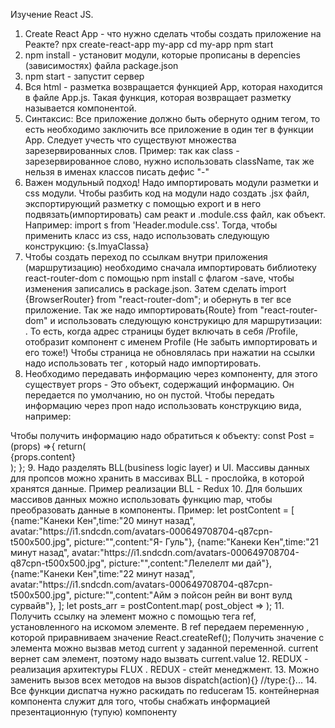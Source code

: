 Изучение React JS.

1. Create React App - что нужно сделать чтобы создать приложение на Реакте?
	npx create-react-app my-app
	cd my-app
	npm start
2. npm install - установит модули, которые прописаны в depencies (зависимостях) файла package.json
3. npm start - запустит сервер
4. Вся html - разметка возвращается функцией App, которая находится в файле App.js. Такая функция, которая возвращает разметку
называется компонентой.
5. Синтаксис: Все приложение должно быть обернуто одним тегом, то есть необходимо заключить все
приложение в один тег в функции App.
Следует учесть что существуют множества зарезервированных слов. Пример: так как class - зарезервированное слово,
нужно использовать className, так же нельзя в именах классов писать дефис "-"
6. Важен модульный подход! Надо импортировать модули разметки и css модули.
Чтобы разбить код на модули надо создать .jsx  файл, экспортирующий разметку с помощью export и в него подвязать(импортировать)
сам реакт и .module.css файл, как объект. Например: import s from 'Header.module.css'. Тогда, чтобы применить класс из css,
надо использовать следующую конструкцию: {s.ImyaClassa}
7. Чтобы создать переход по ссылкам внутри приложения (маршрутизацию) необходимо сначала импортировать библиотеку
react-router-dom с помощью npm install с флагом -save, чтобы изменения записались в package.json. Затем сделать
import {BrowserRouter} from "react-router-dom"; и обернуть в тег <BrowserRouter/> все приложение. Так же надо
импортировать{Route} from "react-router-dom" и использовать следующую конструкицю для маршрутизации:
<Route path="/Profile" component={Profile}/>. То есть, когда адрес страницы будет включать в себя /Profile, <Route/> отобразит
компонент с именем Profile (Не забыть импортировать и его тоже!)
Чтобы страница не обновлялась при нажатии на ссылки надо использовать тег <NavLink to="">, который надо импортировать.
8. Необходимо передавать информацию через компоненту, для этого существует props - Это объект, содержащий информацию. Он передается
по умолчанию, но он пустой. Чтобы передать информацию через проп надо использовать конструкцию вида, например:
 <Post name='' time='' avatar='' picture='' content=''/>
 Чтобы получить информацию надо обратиться к объекту: 
 const Post = (props) =>{
	 return(
		<div className={s.post_content}>
           {props.content}
        </div>
	 );
 };
9. Надо разделять BLL(business logic layer) и UI. Массивы данных для пропсов можно хранить в массивах
BLL - прослойка, в которой хранятся данные. Пример реализации BLL - Redux
10. Для больших массивов данных можно использовать функцию map, чтобы преобразовать данные в компоненты.
Пример: 
let postContent = [
        {name:"Канеки Кен",time:"20 минут назад", avatar:"https://i1.sndcdn.com/avatars-000649708704-q87cpn-t500x500.jpg", picture:"",content:"Я- Гуль"},
        {name:"Канеки Кен",time:"21 минут назад", avatar:"https://i1.sndcdn.com/avatars-000649708704-q87cpn-t500x500.jpg", picture:"",content:"Лелелелт ми дай"},
        {name:"Канеки Кен",time:"22 минут назад", avatar:"https://i1.sndcdn.com/avatars-000649708704-q87cpn-t500x500.jpg", picture:"",content:"Айм э пойсон рейн ви вонт вулд сурвайв"},
    ];
    let posts_arr = postContent.map(
        post_object =>  <Post name={post_object.name} time={post_object.time} avatar={post_object.avatar} picture={post_object.picture} content={post_object.content}/>
    );
11. Получить ссылку на элемент можно с помощью тега ref, установленного на искомом элементе. В ref передаем переменную , которой
приравниваем значение React.createRef(); Получить значение с элемента можно вызвав метод current у заданной переменной. current вернет сам элемент, поэтому
надо вызвать current.value
12. REDUX - реализация архитектуры FLUX . REDUX - стейт менеджмент.
13. Можно заменить вызов всех методов на вызов dispatch(action){} //type:{}...
14. Все функции диспатча нужно раскидать по reducerам
15. контейнерная компонента служит для того, чтобы снабжать информацией презентационную (тупую) компоненту
